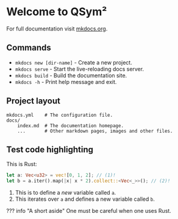 # Welcome to QSym²

For full documentation visit [mkdocs.org](https://www.mkdocs.org).

## Commands

* `mkdocs new [dir-name]` - Create a new project.
* `mkdocs serve` - Start the live-reloading docs server.
* `mkdocs build` - Build the documentation site.
* `mkdocs -h` - Print help message and exit.

## Project layout

    mkdocs.yml    # The configuration file.
    docs/
        index.md  # The documentation homepage.
        ...       # Other markdown pages, images and other files.

## Test code highlighting

This is Rust:
```rust linenums="1" hl_lines="2"
let a: Vec<u32> = vec![0, 1, 2]; // (1)!
let b = a.iter().map(|x| x * 2).collect::<Vec<_>>(); // (2)!
```

1. This is to define a *new* variable called `a`.
2. This iterates over `a` and defines a new variable called `b`.

??? info "A short aside"
    One must be careful when one uses Rust.
